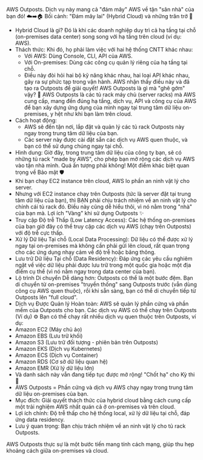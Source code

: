  AWS Outposts. Dịch vụ này mang cả "đám mây" AWS về tận "sân nhà" của bạn đó! ☁️➡️🏠
Bối cảnh: "Đám mây lai" (Hybrid Cloud) và những trăn trở 🤔
 * Hybrid Cloud là gì? Đó là khi các doanh nghiệp duy trì cả hạ tầng tại chỗ (on-premises data center) song song với hạ tầng trên cloud (ví dụ: AWS).
 * Thách thức: Khi đó, họ phải làm việc với hai hệ thống CNTT khác nhau:
   * Với AWS: Dùng Console, CLI, API của AWS.
   * Với On-premises: Dùng các công cụ quản lý riêng của hạ tầng tại chỗ.
   * Điều này đòi hỏi hai bộ kỹ năng khác nhau, hai loại API khác nhau, gây ra sự phức tạp trong vận hành.
AWS nhận thấy điều này và đã tạo ra Outposts để giải quyết!
AWS Outposts là gì mà "ghê gớm" vậy? 🚀
AWS Outposts là các tủ rack máy chủ (server racks) mà AWS cung cấp, mang đến đúng hạ tầng, dịch vụ, API và công cụ của AWS để bạn xây dựng ứng dụng của mình ngay tại trung tâm dữ liệu on-premises, y hệt như khi bạn làm trên cloud.
 * Cách hoạt động:
   * AWS sẽ đến tận nơi, lắp đặt và quản lý các tủ rack Outposts này ngay trong trung tâm dữ liệu của bạn.
   * Các server này được cài đặt sẵn các dịch vụ AWS quen thuộc, và bạn có thể sử dụng chúng ngay tại chỗ.
 * Hình dung: Giờ đây, trong trung tâm dữ liệu của công ty bạn, sẽ có những tủ rack "made by AWS", cho phép bạn mở rộng các dịch vụ AWS vào tận nhà mình. Quá ấn tượng phải không!
Một điểm khác biệt quan trọng về Bảo mật 🛡️
 * Khi bạn chạy EC2 instance trên cloud, AWS lo phần an ninh vật lý cho server.
 * Nhưng với EC2 instance chạy trên Outposts (tức là server đặt tại trung tâm dữ liệu của bạn), thì BẠN phải chịu trách nhiệm về an ninh vật lý cho chính cái tủ rack đó. Điều này cũng dễ hiểu thôi, vì nó nằm trong "nhà" của bạn mà.
Lợi ích "Vàng" khi sử dụng Outposts ✨
 * Truy cập Độ trễ Thấp (Low Latency Access): Các hệ thống on-premises của bạn giờ đây có thể truy cập các dịch vụ AWS (chạy trên Outposts) với độ trễ cực thấp.
 * Xử lý Dữ liệu Tại chỗ (Local Data Processing): Dữ liệu có thể được xử lý ngay tại on-premises mà không cần phải gửi lên cloud, rất quan trọng cho các ứng dụng nhạy cảm về độ trễ hoặc băng thông.
 * Lưu trữ Dữ liệu Tại chỗ (Data Residency): Đáp ứng các yêu cầu nghiêm ngặt về việc dữ liệu phải được lưu trữ trong một quốc gia hoặc một địa điểm cụ thể (vì nó nằm ngay trong data center của bạn).
 * Lộ trình Di chuyển Dễ dàng hơn: Outposts có thể là một bước đệm. Bạn di chuyển từ on-premises "truyền thống" sang Outposts trước (vẫn dùng công cụ AWS quen thuộc), rồi khi sẵn sàng, bạn có thể di chuyển tiếp từ Outposts lên "full cloud".
 * Dịch vụ Được Quản lý Hoàn toàn: AWS sẽ quản lý phần cứng và phần mềm của Outposts cho bạn.
Các dịch vụ AWS có thể chạy trên Outposts (Ví dụ) ⚙️
Bạn có thể chạy rất nhiều dịch vụ quen thuộc trên Outposts, ví dụ:
 * Amazon EC2 (Máy chủ ảo)
 * Amazon EBS (Lưu trữ khối)
 * Amazon S3 (Lưu trữ đối tượng - phiên bản trên Outposts)
 * Amazon EKS (Dịch vụ Kubernetes)
 * Amazon ECS (Dịch vụ Container)
 * Amazon RDS (Cơ sở dữ liệu quan hệ)
 * Amazon EMR (Xử lý dữ liệu lớn)
 * Và danh sách này vẫn đang tiếp tục được mở rộng!
"Chốt hạ" cho Kỳ thi 📝
 * AWS Outposts = Phần cứng và dịch vụ AWS chạy ngay trong trung tâm dữ liệu on-premises của bạn.
 * Mục đích: Giải quyết thách thức của hybrid cloud bằng cách cung cấp một trải nghiệm AWS nhất quán cả ở on-premises và trên cloud.
 * Lợi ích chính: Độ trễ thấp cho hệ thống local, xử lý dữ liệu tại chỗ, đáp ứng data residency.
 * Lưu ý quan trọng: Bạn chịu trách nhiệm về an ninh vật lý cho tủ rack Outposts.

AWS Outposts thực sự là một bước tiến mang tính cách mạng, giúp thu hẹp khoảng cách giữa on-premises và cloud. 